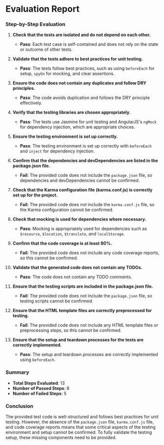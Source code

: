 # Evaluation Report

### Step-by-Step Evaluation

1. **Check that the tests are isolated and do not depend on each other.**
   - **Pass**: Each test case is self-contained and does not rely on the state or outcome of other tests.

2. **Validate that the tests adhere to best practices for unit testing.**
   - **Pass**: The tests follow best practices, such as using `beforeEach` for setup, `spyOn` for mocking, and clear assertions.

3. **Ensure the code does not contain any duplicates and follow DRY principles.**
   - **Pass**: The code avoids duplication and follows the DRY principle effectively.

4. **Verify that the testing libraries are chosen appropriately.**
   - **Pass**: The tests use Jasmine for unit testing and AngularJS's `ngMock` for dependency injection, which are appropriate choices.

5. **Ensure the testing environment is set up correctly.**
   - **Pass**: The testing environment is set up correctly with `beforeEach` and `inject` for dependency injection.

6. **Confirm that the dependencies and devDependencies are listed in the package.json file.**
   - **Fail**: The provided code does not include the `package.json` file, so dependencies and devDependencies cannot be confirmed.

7. **Check that the Karma configuration file (karma.conf.js) is correctly set up for the project.**
   - **Fail**: The provided code does not include the `karma.conf.js` file, so the Karma configuration cannot be confirmed.

8. **Check that mocking is used for dependencies where necessary.**
   - **Pass**: Mocking is appropriately used for dependencies such as `$resource`, `$location`, `$translate`, and `localStorage`.

9. **Confirm that the code coverage is at least 80%.**
   - **Fail**: The provided code does not include any code coverage reports, so this cannot be confirmed.

10. **Validate that the generated code does not contain any TODOs.**
    - **Pass**: The code does not contain any TODO comments.

11. **Ensure that the testing scripts are included in the package.json file.**
    - **Fail**: The provided code does not include the `package.json` file, so testing scripts cannot be confirmed.

12. **Ensure that the HTML template files are correctly preprocessed for testing.**
    - **Fail**: The provided code does not include any HTML template files or preprocessing steps, so this cannot be confirmed.

13. **Ensure that the setup and teardown processes for the tests are correctly implemented.**
    - **Pass**: The setup and teardown processes are correctly implemented using `beforeEach`.

### Summary

- **Total Steps Evaluated**: 13
- **Number of Passed Steps**: 8
- **Number of Failed Steps**: 5

### Conclusion

The provided test code is well-structured and follows best practices for unit testing. However, the absence of the `package.json` file, `karma.conf.js` file, and code coverage reports means that some critical aspects of the testing environment and setup cannot be confirmed. To fully validate the testing setup, these missing components need to be provided.